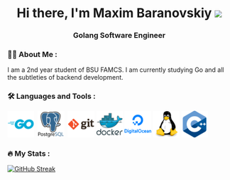 <h1 align="center">Hi there, I'm Maxim Baranovskiy
<img src="https://github.com/blackcater/blackcater/raw/main/images/Hi.gif" height="32"/></h1>
<h3 align="center">Golang Software Engineer</h3>


### :man_technologist: About Me :
I am a 2nd year student of BSU FAMCS. I am currently studying Go and all the subtleties of backend development.

### :hammer_and_wrench: Languages and Tools :

<div>
  <img src="https://github.com/devicons/devicon/blob/master/icons/go/go-original-wordmark.svg" title="Go" alt="Go" width="60" height="60"/>&nbsp;
  <img src="https://github.com/devicons/devicon/blob/master/icons/postgresql/postgresql-original-wordmark.svg" title="PostgreSQL" alt="PostgreSQL" width="60" height="60"/>&nbsp;
  <img src="https://github.com/devicons/devicon/blob/master/icons/git/git-original-wordmark.svg" title="Git" **alt="Git" width="60" height="60"/>
  <img src="https://github.com/devicons/devicon/blob/master/icons/docker/docker-original-wordmark.svg" title="Docker" **alt="Docker" width="60" height="60"/>
  <img src="https://github.com/devicons/devicon/blob/master/icons/digitalocean/digitalocean-original-wordmark.svg" title="DigitalOcean" **alt="DigitalOcean" width="60" height="60"/>
  <img src="https://github.com/devicons/devicon/blob/master/icons/linux/linux-original.svg" title="Linux" **alt="Linux" width="60" height="60"/>
  <img src="https://github.com/devicons/devicon/blob/master/icons/cplusplus/cplusplus-original.svg" title="C++" **alt="C++" width="60" height="60"/>
</div>

### :fire: My Stats :
[![GitHub Streak](http://github-readme-streak-stats.herokuapp.com?user=MaximBaranovskiy&theme=dark&background=000000)](https://git.io/streak-stats)
